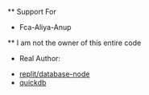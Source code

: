 ** Support For 
+ Fca-Aliya-Anup

** I am not the owner of this entire code

* Real Author: 
+ [replit/database-node](https://github.com/replit/database-node)
+ [quickdb](https://github.com/plexidev/quick.db/)
